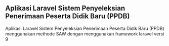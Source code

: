 ## Aplikasi Laravel Sistem Penyeleksian Penerimaan Peserta Didik Baru (PPDB)

<p>
Aplikasi Laravel Sistem Penyeleksian Penerimaan Peserta Didik Baru (PPDB) menggunakan methode SAW dengan menggunakan framework laravel versi 9
</p>
<!-- <h1>Preview aplikasi</h1>
<h3>Halaman Home</h3>

![alt text](https://github.com/Avrians/PPDB-Online-WebApps/blob/master/hasil%20output/home-1.png?raw=true)
![alt text](https://github.com/Avrians/PPDB-Online-WebApps/blob/master/hasil%20output/home-2.png?raw=true)
![alt text](https://github.com/Avrians/PPDB-Online-WebApps/blob/master/hasil%20output/home-4.png?raw=true)

<h3>Halaman Daftar</h3>

![alt text](https://github.com/Avrians/PPDB-Online-WebApps/blob/master/hasil%20output/daftar-1.png?raw=true)

<h3>Halaman Hasil Seleksi</h3>

![alt text](https://github.com/Avrians/PPDB-Online-WebApps/blob/master/hasil%20output/hasil.png?raw=true)

<h3>Halaman Admin</h3>

![alt text](https://github.com/Avrians/PPDB-Online-WebApps/blob/master/hasil%20output/admin/dashboard.png?raw=true)
![alt text](https://github.com/Avrians/PPDB-Online-WebApps/blob/master/hasil%20output/admin/ketentuan-nilai.png?raw=true)
![alt text](https://github.com/Avrians/PPDB-Online-WebApps/blob/master/hasil%20output/admin/rank.png?raw=true) -->

## Cara Install Projek Ini

-   Jalankan `git clone https://github.com/Avrians/PPDB-Online-WebApps`
-   Jalankan composer install.
-   Jalankan cp .env.example .env or copy .env.example .env.
-   Sesuaikan konfigurasi database anda di .env
-   Jalankan php artisan key:generate
-   Jalankan php artisan migrate --seed
-   Jalankan php artisan serve
-   Buka database phpmyadmin
-   Jalankan query nya untuk membuat view database
-   Buka website sesuai dengan localhost dan portnya di web browser anda contoh `http://localhost:8000`

```
user url : localhost:8000
admin url : localhost:8000/admin
```

##User dan Password Admin

```
email: admin@gmail.com
password: 12345
```
